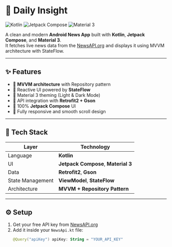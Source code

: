 # 📰 Daily Insight  

![Kotlin](https://img.shields.io/badge/Kotlin-1DA1F2?style=for-the-badge&logo=kotlin&logoColor=white)
![Jetpack Compose](https://img.shields.io/badge/Jetpack%20Compose-4285F4?style=for-the-badge&logo=android&logoColor=white)
![Material 3](https://img.shields.io/badge/Material%203-6200EE?style=for-the-badge&logo=material-design&logoColor=white)

A clean and modern **Android News App** built with **Kotlin**, **Jetpack Compose**, and **Material 3**.  
It fetches live news data from the [NewsAPI.org](https://newsapi.org/) and displays it using MVVM architecture with StateFlow.

---

## ✨ Features
- 🚀 **MVVM architecture** with Repository pattern  
- 🧠 Reactive UI powered by **StateFlow**  
- 🌙 Material 3 theming (Light & Dark Mode)  
- 🔌 API integration with **Retrofit2 + Gson**  
- 🧩 100% **Jetpack Compose** UI  
- 📱 Fully responsive and smooth scroll design  

---

## 🧠 Tech Stack
| Layer | Technology |
|-------|-------------|
| Language | **Kotlin** |
| UI | **Jetpack Compose**, **Material 3** |
| Data | **Retrofit2**, **Gson** |
| State Management | **ViewModel**, **StateFlow** |
| Architecture | **MVVM + Repository Pattern** |

---

## ⚙️ Setup
1. Get your free API key from [NewsAPI.org](https://newsapi.org/)  
2. Add it inside your `NewsApi.kt` file:  
   ```kotlin
   @Query("apiKey") apiKey: String = "YOUR_API_KEY"
